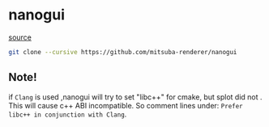 # nanogui 

[source](https://github.com/mitsuba-renderer/nanogui)

```bash
git clone --cursive https://github.com/mitsuba-renderer/nanogui
```

## Note!

if `Clang` is used ,nanogui will try to set "libc++" for cmake, but splot did not .
This will cause c++ ABI incompatible. So comment lines under:
`Prefer libc++ in conjunction with Clang`.